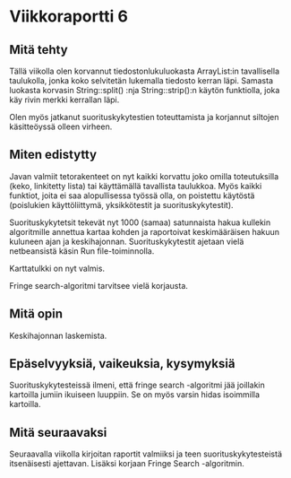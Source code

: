 # Viikkoraportti 6

## Mitä tehty

Tällä viikolla olen korvannut tiedostonlukuluokasta ArrayList:in tavallisella taulukolla, jonka koko selvitetän lukemalla tiedosto kerran läpi. Samasta luokasta korvasin  String::split() :nja String::strip():n käytön funktiolla, joka käy rivin merkki kerrallan läpi. 

Olen myös jatkanut suorituskykytestien toteuttamista ja korjannut siltojen käsitteöyssä olleen virheen.

## Miten edistytty

Javan valmiit tetorakenteet on nyt kaikki korvattu joko omilla toteutuksilla (keko, linkitetty lista) tai käyttämällä tavallista taulukkoa. Myös kaikki funktiot, joita ei saa alopullisessa työssä olla, on poistettu käytöstä (poislukien käyttöliittymä, yksikkötestit ja suorituskykytestit).

Suorituskykytetsit tekevät nyt 1000 (samaa) satunnaista hakua kullekin algoritmille annettua kartaa kohden ja raportoivat keskimääräisen hakuun kuluneen ajan ja keskihajonnan. Suorituskykytestit ajetaan vielä netbeansistä käsin Run file-toiminnolla.

Karttatulkki on nyt valmis. 

Fringe search-algoritmi tarvitsee vielä korjausta.

## Mitä opin

Keskihajonnan laskemista.

## Epäselvyyksiä, vaikeuksia, kysymyksiä

Suorituskykytesteissä ilmeni, että fringe search -algoritmi jää joillakin kartoilla jumiin ikuiseen luuppiin. Se on myös varsin hidas isoimmilla kartoilla.

## Mitä seuraavaksi

Seuraavalla viikolla kirjoitan raportit valmiiksi ja teen suorituskykytesteistä itsenäisesti ajettavan. Lisäksi korjaan Fringe Search -algoritmin.



